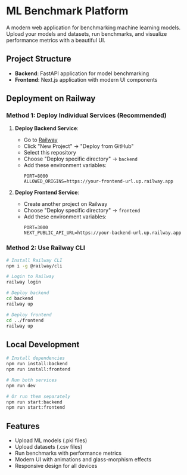 # ML Benchmark Platform

A modern web application for benchmarking machine learning models. Upload your models and datasets, run benchmarks, and visualize performance metrics with a beautiful UI.

## Project Structure

- **Backend**: FastAPI application for model benchmarking
- **Frontend**: Next.js application with modern UI components

## Deployment on Railway

### Method 1: Deploy Individual Services (Recommended)

1. **Deploy Backend Service**:
   - Go to [Railway](https://railway.app/)
   - Click "New Project" → "Deploy from GitHub"
   - Select this repository
   - Choose "Deploy specific directory" → `backend`
   - Add these environment variables:
     ```
     PORT=8000
     ALLOWED_ORIGINS=https://your-frontend-url.up.railway.app
     ```

2. **Deploy Frontend Service**:
   - Create another project on Railway
   - Choose "Deploy specific directory" → `frontend`
   - Add these environment variables:
     ```
     PORT=3000
     NEXT_PUBLIC_API_URL=https://your-backend-url.up.railway.app
     ```

### Method 2: Use Railway CLI

```bash
# Install Railway CLI
npm i -g @railway/cli

# Login to Railway
railway login

# Deploy backend
cd backend
railway up

# Deploy frontend
cd ../frontend
railway up
```

## Local Development

```bash
# Install dependencies
npm run install:backend
npm run install:frontend

# Run both services
npm run dev

# Or run them separately
npm run start:backend
npm run start:frontend
```

## Features

- Upload ML models (.pkl files)
- Upload datasets (.csv files)
- Run benchmarks with performance metrics
- Modern UI with animations and glass-morphism effects
- Responsive design for all devices